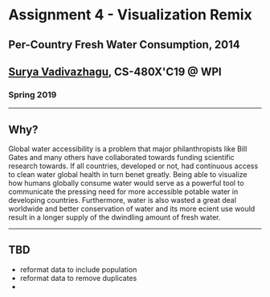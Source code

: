 # Assignment 4 - Visualization Remix
## Per-Country Fresh Water Consumption, 2014
## [Surya Vadivazhagu](users.wpi.edu/~svadivazhagu), CS-480X'C19 @ WPI
### Spring 2019

---

## Why?

Global water accessibility is a problem that major philanthropists like Bill Gates and many others have collaborated towards funding scientific research towards. If all countries, developed or not, had continuous access to clean water global health in turn bene t greatly. Being able to visualize how humans globally consume water would serve as a powerful tool to communicate the pressing need for more accessible potable water in developing countries. Furthermore, water is also wasted a great deal worldwide and better conservation of water and its more e cient use would result in a longer supply of the dwindling amount of fresh water.

---

## TBD

- reformat data to include population
- reformat data to remove duplicates
- 